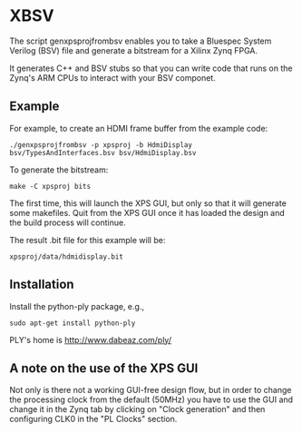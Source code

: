 XBSV
====

The script genxpsprojfrombsv enables you to take a Bluespec System
Verilog (BSV) file and generate a bitstream for a Xilinx Zynq FPGA. 

It generates C++ and BSV stubs so that you can write code that runs on
the Zynq's ARM CPUs to interact with your BSV componet.

Example
-------

For example, to create an HDMI frame buffer from the example code:

    ./genxpsprojfrombsv -p xpsproj -b HdmiDisplay bsv/TypesAndInterfaces.bsv bsv/HdmiDisplay.bsv

To generate the bitstream:

    make -C xpsproj bits

The first time, this will launch the XPS GUI, but only so that it will
generate some makefiles. Quit from the XPS GUI once it has loaded the
design and the build process will continue.


The result .bit file for this example will be:

    xpsproj/data/hdmidisplay.bit


Installation
------------

Install the python-ply package, e.g.,

    sudo apt-get install python-ply

PLY's home is http://www.dabeaz.com/ply/



A note on the use of the XPS GUI
---------------------------------

Not only is there not a working GUI-free design flow, but in order to
change the processing clock from the default (50MHz) you have to use
the GUI and change it in the Zynq tab by clicking on "Clock
generation" and then configuring CLK0 in the "PL Clocks" section.
